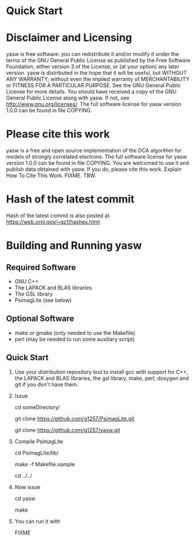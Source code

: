 # Quick Start
 
# Disclaimer and Licensing
 
yasw is free software: you can redistribute it and/or modify
it under the terms of the GNU General Public License as published by
the Free Software Foundation, either version 3 of the License, or
(at your option) any later version.
yasw is distributed in the hope that it will be useful,
but WITHOUT ANY WARRANTY; without even the implied warranty of
MERCHANTABILITY or FITNESS FOR A PARTICULAR PURPOSE. See the
GNU General Public License for more details.
You should have received a copy of the GNU General Public License
along with yasw. If not, see <http://www.gnu.org/licenses/>.
The full software license for yasw version 1.0.0 
can be found in
file COPYING. 

# Please cite this work

yasw is a free and open source implementation of the 
DCA algorithm for models of strongly correlated electrons. 
The full software license for yasw version 1.0.0 
can be found in
file COPYING. 
You are welcomed to use it and publish data 
obtained with yasw. If you do, please cite this
work. Explain How To Cite This Work. FIXME. TBW.


# Hash of the latest commit 

Hash of the latest commit is also posted at
https://web.ornl.gov/~gz1/hashes.html

# Building and Running yasw

## Required Software

* GNU C++
* The LAPACK and BLAS libraries
* The GSL library
* PsimagLite (see below)

## Optional Software

* make or gmake (only needed to use the Makefile)
* perl (may be needed to run some auxiliary script) 

## Quick Start

1. Use your distribution repository tool to install gcc with support for C++,
the LAPACK and BLAS libraries, the gsl library, make, perl, doxygen and git 
if you don't have them.

2. Issue

    cd someDirectory/

    git clone https://github.com/g1257/PsimagLite.git

    git clone https://github.com/g1257/yasw.git

3. Compile PsimagLite

    cd PsimagLite/lib/

    make -f Makefile.sample

    cd ../../

4. Now issue

    cd yasw

    make

5. You can run it with

   FIXME


